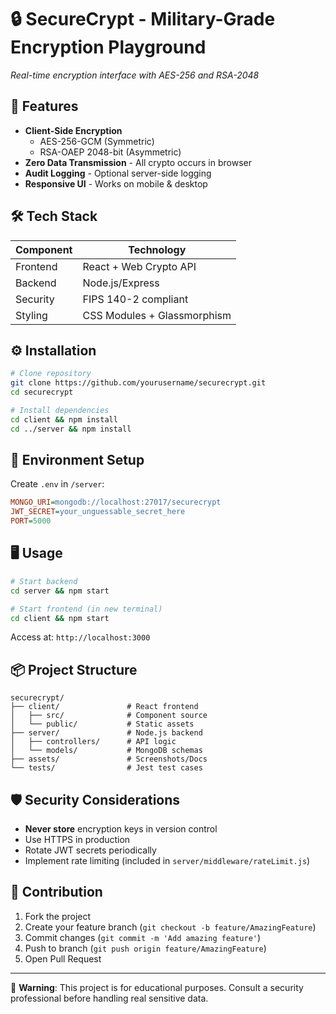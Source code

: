 # 🔒 SecureCrypt - Military-Grade Encryption Playground
  
*Real-time encryption interface with AES-256 and RSA-2048*

## 🚀 Features
- **Client-Side Encryption**  
  - AES-256-GCM (Symmetric)  
  - RSA-OAEP 2048-bit (Asymmetric)  
- **Zero Data Transmission** - All crypto occurs in browser  
- **Audit Logging** - Optional server-side logging  
- **Responsive UI** - Works on mobile & desktop  

## 🛠️ Tech Stack
| Component       | Technology               |
|-----------------|--------------------------|
| Frontend        | React + Web Crypto API   |
| Backend         | Node.js/Express          |
| Security        | FIPS 140-2 compliant     |
| Styling         | CSS Modules + Glassmorphism |

## ⚙️ Installation
```bash
# Clone repository
git clone https://github.com/yourusername/securecrypt.git
cd securecrypt

# Install dependencies
cd client && npm install
cd ../server && npm install
```

## 🔐 Environment Setup
Create `.env` in `/server`:
```ini
MONGO_URI=mongodb://localhost:27017/securecrypt
JWT_SECRET=your_unguessable_secret_here
PORT=5000
```

## 🖥️ Usage
```bash
# Start backend
cd server && npm start

# Start frontend (in new terminal)
cd client && npm start
```
Access at: `http://localhost:3000`

## 📦 Project Structure
```
securecrypt/
├── client/               # React frontend
│   ├── src/              # Component source
│   └── public/           # Static assets
├── server/               # Node.js backend
│   ├── controllers/      # API logic
│   └── models/           # MongoDB schemas
├── assets/               # Screenshots/Docs
└── tests/                # Jest test cases
```

## 🛡️ Security Considerations
- **Never store** encryption keys in version control  
- Use HTTPS in production  
- Rotate JWT secrets periodically  
- Implement rate limiting (included in `server/middleware/rateLimit.js`)  


## 🤝 Contribution
1. Fork the project  
2. Create your feature branch (`git checkout -b feature/AmazingFeature`)  
3. Commit changes (`git commit -m 'Add amazing feature'`)  
4. Push to branch (`git push origin feature/AmazingFeature`)  
5. Open Pull Request  

---

🔐 **Warning**: This project is for educational purposes. Consult a security professional before handling real sensitive data.
